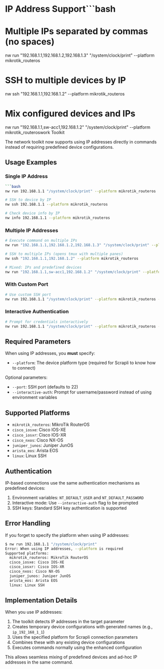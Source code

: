 # IP Address Support```bash
# Multiple IPs separated by commas (no spaces)
nw run "192.168.1.1,192.168.1.2,192.168.1.3" "/system/clock/print" --platform mikrotik_routeros

# SSH to multiple devices by IP
nw ssh "192.168.1.1,192.168.1.2" --platform mikrotik_routeros

# Mix configured devices and IPs
nw run "192.168.1.1,sw-acc1,192.168.1.2" "/system/clock/print" --platform mikrotik_routeroswork Toolkit

The network toolkit now supports using IP addresses directly in commands instead of requiring predefined device configurations.

## Usage Examples

### Single IP Address
```bash
```bash
nw run 192.168.1.1 "/system/clock/print" --platform mikrotik_routeros

# SSH to device by IP
nw ssh 192.168.1.1 --platform mikrotik_routeros

# Check device info by IP
nw info 192.168.1.1 --platform mikrotik_routeros
```

### Multiple IP Addresses
```bash
# Execute command on multiple IPs
nw run "192.168.1.1,192.168.1.2,192.168.1.3" "/system/clock/print" --platform mikrotik_routeros

# SSH to multiple IPs (opens tmux with multiple panes)
nw ssh "192.168.1.1,192.168.1.2" --platform mikrotik_routeros

# Mixed: IPs and predefined devices
nw run "192.168.1.1,sw-acc1,192.168.1.2" "/system/clock/print" --platform mikrotik_routeros
```

### With Custom Port
```bash
# Use custom SSH port
nw run 192.168.1.1 "/system/clock/print" --platform mikrotik_routeros --port 2222
```

### Interactive Authentication
```bash
# Prompt for credentials interactively
nw run 192.168.1.1 "/system/clock/print" --platform mikrotik_routeros --interactive-auth
```

## Required Parameters

When using IP addresses, you **must** specify:

- `--platform`: The device platform type (required for Scrapli to know how to connect)

Optional parameters:
- `--port`: SSH port (defaults to 22)
- `--interactive-auth`: Prompt for username/password instead of using environment variables

## Supported Platforms

- `mikrotik_routeros`: MikroTik RouterOS
- `cisco_iosxe`: Cisco IOS-XE
- `cisco_iosxr`: Cisco IOS-XR
- `cisco_nxos`: Cisco NX-OS
- `juniper_junos`: Juniper JunOS
- `arista_eos`: Arista EOS
- `linux`: Linux SSH

## Authentication

IP-based connections use the same authentication mechanisms as predefined devices:

1. Environment variables: `NT_DEFAULT_USER` and `NT_DEFAULT_PASSWORD`
2. Interactive mode: Use `--interactive-auth` flag to be prompted
3. SSH keys: Standard SSH key authentication is supported

## Error Handling

If you forget to specify the platform when using IP addresses:

```bash
$ nw run 192.168.1.1 "/system/clock/print"
Error: When using IP addresses, --platform is required
Supported platforms:
  mikrotik_routeros: MikroTik RouterOS
  cisco_iosxe: Cisco IOS-XE
  cisco_iosxr: Cisco IOS-XR
  cisco_nxos: Cisco NX-OS
  juniper_junos: Juniper JunOS
  arista_eos: Arista EOS
  linux: Linux SSH
```

## Implementation Details

When you use IP addresses:

1. The toolkit detects IP addresses in the target parameter
2. Creates temporary device configurations with generated names (e.g., `ip_192_168_1_1`)
3. Uses the specified platform for Scrapli connection parameters
4. Combines these with any existing device configurations
5. Executes commands normally using the enhanced configuration

This allows seamless mixing of predefined devices and ad-hoc IP addresses in the same command.
